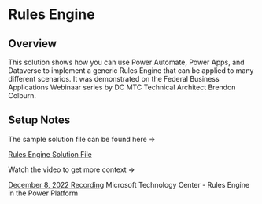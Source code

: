 # Rules Engine 

## Overview

This solution shows how you can use Power Automate, Power Apps, and Dataverse to implement a generic Rules Engine that can be applied to many different scenarios. It was demonstrated on the Federal Business Applications Webinaar series by DC MTC Technical Architect Brendon Colburn.  

## Setup Notes

The sample solution file can be found here =>

[Rules Engine Solution File](files/OrganizationalPackageReview_1_0_0_0.zip)

Watch the video to get more context =>

[December 8, 2022 Recording](https://youtu.be/OvncrX4gS8Q) Microsoft Technology Center - Rules Engine in the Power Platform